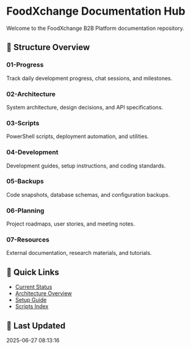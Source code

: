 # FoodXchange Documentation Hub

Welcome to the FoodXchange B2B Platform documentation repository.

## 📁 Structure Overview

### 01-Progress
Track daily development progress, chat sessions, and milestones.

### 02-Architecture
System architecture, design decisions, and API specifications.

### 03-Scripts
PowerShell scripts, deployment automation, and utilities.

### 04-Development
Development guides, setup instructions, and coding standards.

### 05-Backups
Code snapshots, database schemas, and configuration backups.

### 06-Planning
Project roadmaps, user stories, and meeting notes.

### 07-Resources
External documentation, research materials, and tutorials.

## 🚀 Quick Links

- [Current Status](01-Progress/current-status.md)
- [Architecture Overview](02-Architecture/overview.md)
- [Setup Guide](04-Development/Setup-Guides/initial-setup.md)
- [Scripts Index](03-Scripts/README.md)

## 📅 Last Updated
2025-06-27 08:13:16
